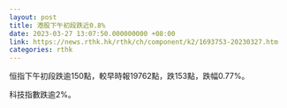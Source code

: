 ```yaml
---
layout: post
title: 港股下午初段跌近0.8%
date: 2023-03-27 13:07:50.000000000 +08:00
link: https://news.rthk.hk/rthk/ch/component/k2/1693753-20230327.htm
categories: rthk
---
```


恒指下午初段跌逾150點，較早時報19762點，跌153點，跌幅0.77%。

科技指數跌逾2%。
